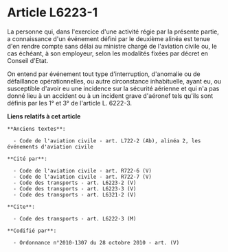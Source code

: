 # Article L6223-1

La personne qui, dans l'exercice d'une activité régie par la présente partie, a connaissance d'un événement défini par le
deuxième alinéa est tenue d'en rendre compte sans délai au ministre chargé de l'aviation civile ou, le cas échéant, à son
employeur, selon les modalités fixées par décret en Conseil d'Etat. 

On entend par événement tout type d'interruption, d'anomalie ou de défaillance opérationnelles, ou autre circonstance
inhabituelle, ayant eu, ou susceptible d'avoir eu une incidence sur la sécurité aérienne et qui n'a pas donné lieu à un
accident ou à un incident grave d'aéronef tels qu'ils sont définis par les 1° et 3° de l'article L. 6222-3.

**Liens relatifs à cet article**

	**Anciens textes**:

	  - Code de l'aviation civile - art. L722-2 (Ab), alinéa 2, les événements d'aviation civile

	**Cité par**:

	  - Code de l'aviation civile - art. R722-6 (V)
	  - Code de l'aviation civile - art. R722-7 (V)
	  - Code des transports - art. L6223-2 (V)
	  - Code des transports - art. L6223-3 (V)
	  - Code des transports - art. L6321-2 (V)

	**Cite**:

	  - Code des transports - art. L6222-3 (M)

	**Codifié par**:

	  - Ordonnance n°2010-1307 du 28 octobre 2010 - art. (V)
